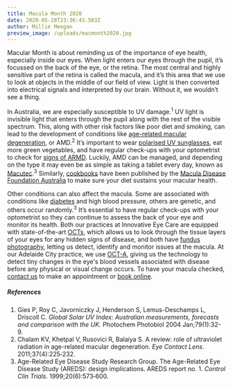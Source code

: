 ```yaml
---
title: Macula Month 2020
date: 2020-05-28T23:36:43.583Z
author: Millie Meegan
preview_image: /uploads/macmonth2020.jpg
---
```

Macular Month is about reminding us of the importance of eye health, especially inside our eyes. When light enters our eyes through the pupil, it’s focussed on the back of the eye, or the retina. The most central and highly sensitive part of the retina is called the macula, and it’s this area that we use to look at objects in the middle of our field of view. Light is then converted into electrical signals and interpreted by our brain. Without it, we wouldn’t see a thing.

In Australia, we are especially susceptible to UV damage.<sup>1</sup> UV light is invisible light that enters through the pupil along with the rest of the visible spectrum. This, along with other risk factors like poor diet and smoking, can lead to the development of conditions like [age-related macular degeneration](https://www.innovativeeyecare.com.au/what-we-do/macular-degeneration), or AMD.<sup>2</sup> It’s important to wear [polarised UV sunglasses](https://www.innovativeeyecare.com.au/what-we-do/sunglasses), eat more green vegetables, and have regular check-ups with your optometrist to check for [signs of ARMD](https://www.mdfoundation.com.au/early-signs). Luckily, AMD can be managed, and depending on the type it may even be as simple as taking a tablet every day, known as [Macutec](https://eyesolutions.com.au/collections/nutrition/products/macutec-omega-3-economy-pack-120-capsules).<sup>3</sup> Similarly, [cookbooks](https://www.mdfoundation.com.au/content/macula-menu-MM18) have been published by the [Macula Disease Foundation Australia](https://www.mdfoundation.com.au/content/macula-month-2020) to make sure your diet sustains your macular health.

Other conditions can also affect the macula. Some are associated with conditions like [diabetes](https://www.innovativeeyecare.com.au/what-we-do/diabetes-and-the-eye) and high blood pressure, others are genetic, and others occur randomly.<sup>3</sup> It’s essential to have regular check-ups with your optometrist so they can continue to assess the back of your eye and monitor its health. Both our practices at Innovative Eye Care are equipped with state-of-the-art [OCTs](https://www.innovativeeyecare.com.au/what-we-do/oct), which allows us to look through the tissue layers of your eyes for any hidden signs of disease, and both have [fundus photography](https://www.innovativeeyecare.com.au/what-we-do/retinal-photography), letting us detect, identify and monitor issues at the macula. At our Adelaide City practice, we use [OCT-A](https://www.innovativeeyecare.com.au/what-we-do/optical-coherance-tomography-angiography-oct-a), giving us the technology to detect tiny changes in the eye's blood vessels associated with disease before any physical or visual change occurs. To have your macula checked, <a href="https://www.innovativeeyecare.com.au/contact/">contact us</a> to make an appointment or <a href="https://www.innovativeeyecare.com.au/contact/">book online</a>.

##### References

1. Gies P, Roy C, Javorniczky J, Henderson S, Lemus-Deschamps L, Driscoll C. *Global Solar UV Index: Australian measurements, forecasts and comparison with the UK.* Photochem Photobiol 2004 Jan;79(1):32-9.
2. Chalam KV, Khetpal V, Rusovici R, Balaiya S. A review: role of ultraviolet radiation in age-related macular degeneration. *Eye Contact Lens*. 2011;37(4):225‐232.
3. Age-Related Eye Disease Study Research Group. The Age-Related Eye Disease Study (AREDS): design implications. AREDS report no. 1. *Control Clin Trials*. 1999;20(6):573‐600.
